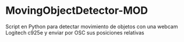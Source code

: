 # MovingObjectDetector-MOD
Script en Python para detectar movimiento de objetos con una webcam Logitech c925e y enviar por OSC sus posiciones relativas
